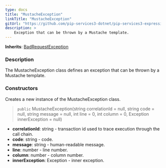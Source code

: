 ```yaml
---
type: docs
title: "MustacheException"
linkTitle: "MustacheException"
gitUrl: "https://github.com/pip-services3-dotnet/pip-services3-expressions-dotnet"
description: > 
    Exception that can be thrown by a Mustache template.
---
```


**Inherits**: [BadRequestException](../../../commons/errors/bad_request_exception)

### Description

The MustacheException class defines an exception that can be thrown by a Mustache template.

### Constructors
Creates a new instance of the MustacheException class.

> `public` MustacheException(string correlationId = null, string code = null, string message = null, int line = 0, int column = 0, Exception innerException = null)

- **correlationId**: string - transaction id used to trace execution through the call chain.
- **code**: string - code.
- **message**: string - human-readable message.
- **line**: number - line number.
- **column**: number - column number.
- **innerException**: Exception - inner exception.
